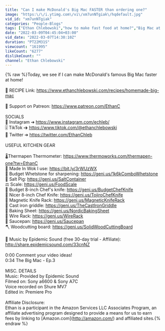 ```yaml
---
title: "Can I make McDonald's Big Mac FASTER than ordering one?"
image: "https:\/\/i.ytimg.com\/vi\/xm7unNTgiak\/hqdefault.jpg"
vid_id: "xm7unNTgiak"
categories: "People-Blogs"
tags: ["Ethan Chlebowski","how to make fast food at home?","Big Mac at home recipe"]
date: "2022-03-09T04:45:04+03:00"
vid_date: "2022-03-07T14:30:10Z"
duration: "PT22M31S"
viewcount: "161995"
likeCount: "6277"
dislikeCount: ""
channel: "Ethan Chlebowski"
---
```

{% raw %}Today, we see if I can make McDonald's famous Big Mac faster at home!<br /><br />📃 RECIPE Link: <a rel="nofollow" target="blank" href="https://www.ethanchlebowski.com/recipes/homemade-big-mac">https://www.ethanchlebowski.com/recipes/homemade-big-mac</a><br /><br />🌳 Support on Patreon: <a rel="nofollow" target="blank" href="https://www.patreon.com/EthanC">https://www.patreon.com/EthanC</a><br /><br />SOCIALS<br />📸 Instagram ➔ <a rel="nofollow" target="blank" href="https://www.instagram.com/echleb/">https://www.instagram.com/echleb/</a><br />🎚 TikTok ➔ <a rel="nofollow" target="blank" href="https://www.tiktok.com/@ethanchlebowski">https://www.tiktok.com/@ethanchlebowski</a><br />🐣 Twitter ➔ <a rel="nofollow" target="blank" href="https://twitter.com/EthanChleb">https://twitter.com/EthanChleb</a><br /><br />USEFUL KITCHEN GEAR<br /><br />🌡Thermapen Thermometer: <a rel="nofollow" target="blank" href="https://www.thermoworks.com/thermapen-one?tw=EthanC">https://www.thermoworks.com/thermapen-one?tw=EthanC</a><br />🍳 Made In Wok I use: <a rel="nofollow" target="blank" href="https://bit.ly/3rWUzWX">https://bit.ly/3rWUzWX</a><br />🥌 Budget Whetstone for sharpening: <a rel="nofollow" target="blank" href="https://geni.us/1k6kComboWhetstone">https://geni.us/1k6kComboWhetstone</a><br />🧂 Salt Pig: <a rel="nofollow" target="blank" href="https://geni.us/SaltContainer">https://geni.us/SaltContainer</a><br />⚖ Scale: <a rel="nofollow" target="blank" href="https://geni.us/FoodScale">https://geni.us/FoodScale</a><br />🍴 Budget 8-inch Chef's knife: <a rel="nofollow" target="blank" href="https://geni.us/BudgetChefKnife">https://geni.us/BudgetChefKnife</a><br />🔪 Nicer 8-inch Chef Knife: <a rel="nofollow" target="blank" href="https://geni.us/TojiroChefKnife">https://geni.us/TojiroChefKnife</a><br />🧲 Magnetic Knife Rack: <a rel="nofollow" target="blank" href="https://geni.us/MagneticKnifeRack">https://geni.us/MagneticKnifeRack</a><br />🥘 Cast iron griddle: <a rel="nofollow" target="blank" href="https://geni.us/TheCastIronGriddle">https://geni.us/TheCastIronGriddle</a><br />📄 Baking Sheet: <a rel="nofollow" target="blank" href="https://geni.us/NordicBakingSheet">https://geni.us/NordicBakingSheet</a><br />🛒 Wire Rack: <a rel="nofollow" target="blank" href="https://geni.us/WireRack">https://geni.us/WireRack</a><br />🍳 Saucepan: <a rel="nofollow" target="blank" href="https://geni.us/Saucepan">https://geni.us/Saucepan</a><br />🪓 Woodcutting board: <a rel="nofollow" target="blank" href="https://geni.us/SolidWoodCuttingBoard">https://geni.us/SolidWoodCuttingBoard</a><br /><br />🎵 Music by Epidemic Sound (free 30-day trial - Affiliate): <a rel="nofollow" target="blank" href="http://share.epidemicsound.com/33cnNZ">http://share.epidemicsound.com/33cnNZ</a><br /><br />0:00 Comment your video ideas!<br />0:34 The Big Mac - Ep.3<br /><br />MISC. DETAILS<br />Music: Provided by Epidemic Sound<br />Filmed on: Sony a6600 &amp; Sony A7C<br />Voice recorded on Shure MV7<br />Edited in: Premiere Pro<br /><br />Affiliate Disclosure:<br />Ethan is a participant in the Amazon Services LLC Associates Program, an affiliate advertising program designed to provide a means for us to earn fees by linking to [Amazon.com](<a rel="nofollow" target="blank" href="http://amazon.com/)">http://amazon.com/)</a> and affiliated sites.{% endraw %}
